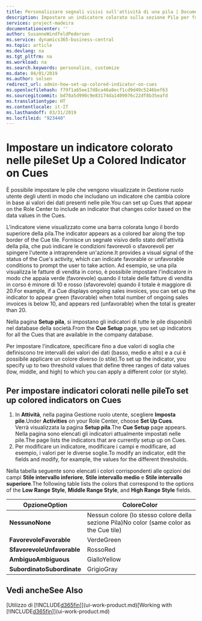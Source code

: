 ```yaml
---
title: Personalizzare segnali visivi sull'attività di una pila | Documenti Microsoft
description: Impostare un indicatore colorato sulla sezione Pila per fornire un segnale visivo per personalizzato per l'attività di una pila.
services: project-madeira
documentationcenter: ''
author: SusanneWindfeldPedersen
ms.service: dynamics365-business-central
ms.topic: article
ms.devlang: na
ms.tgt_pltfrm: na
ms.workload: na
ms.search.keywords: personalize, customize
ms.date: 04/01/2019
ms.author: solsen
redirect_url: admin-how-set-up-colored-indicator-on-cues
ms.openlocfilehash: f79f1a65ee17d8ca46a8ecf1cd9d49c5246bef63
ms.sourcegitcommit: bd78a5d990c9e83174da1409076c22df8b35eafd
ms.translationtype: HT
ms.contentlocale: it-IT
ms.lasthandoff: 03/31/2019
ms.locfileid: "923440"
---
```

# <a name="set-up-a-colored-indicator-on-cues"></a><span data-ttu-id="17f7d-103">Impostare un indicatore colorato nelle pile</span><span class="sxs-lookup"><span data-stu-id="17f7d-103">Set Up a Colored Indicator on Cues</span></span>
<span data-ttu-id="17f7d-104">È possibile impostare le pile che vengono visualizzate in Gestione ruolo utente degli utenti in modo che includano un indicatore che cambia colore in base ai valori dei dati presenti nelle pile.</span><span class="sxs-lookup"><span data-stu-id="17f7d-104">You can set up Cues that appear on the Role Center to include an indicator that changes color based on the data values in the Cues.</span></span>

<span data-ttu-id="17f7d-105">L'indicatore viene visualizzato come una barra colorata lungo il bordo superiore della pila.</span><span class="sxs-lookup"><span data-stu-id="17f7d-105">The indicator appears as a colored bar along the top border of the Cue tile.</span></span> <span data-ttu-id="17f7d-106">Fornisce un segnale visivo dello stato dell'attività della pila, che può indicare le condizioni favorevoli o sfavorevoli per spingere l'utente a intraprendere un'azione.</span><span class="sxs-lookup"><span data-stu-id="17f7d-106">It provides a visual signal of the status of the Cue's activity, which can indicate favorable or unfavorable conditions to prompt the user to take action.</span></span> <span data-ttu-id="17f7d-107">Ad esempio, se una pila visualizza le fatture di vendita in corso, è possibile impostare l'indicatore in modo che appaia verde (favorevole) quando il totale delle fatture di vendita in corso è minore di 10 e rosso (sfavorevole) quando il totale è maggiore di 20.</span><span class="sxs-lookup"><span data-stu-id="17f7d-107">For example, if a Cue displays ongoing sales invoices, you can set up the indicator to appear green (favorable) when total number of ongoing sales invoices is below 10, and appears red (unfavorable) when the total is greater than 20.</span></span>

<span data-ttu-id="17f7d-108">Nella pagina **Setup pila**, si impostano gli indicatori di tutte le pile disponibili nel database della società.</span><span class="sxs-lookup"><span data-stu-id="17f7d-108">From the **Cue Setup** page, you set up indicators for all the Cues that are available in the company database.</span></span>

<span data-ttu-id="17f7d-109">Per impostare l'indicatore, specificare fino a due valori di soglia che definiscono tre intervalli dei valori dei dati (basso, medio e alto) e a cui è possibile applicare un colore diverso (o stile).</span><span class="sxs-lookup"><span data-stu-id="17f7d-109">To set up the indicator, you specify up to two threshold values that define three ranges of data values (low, middle, and high) to which you can apply a different color (or style).</span></span>

## <a name="to-set-up-colored-indicators-on-cues"></a><span data-ttu-id="17f7d-110">Per impostare indicatori colorati nelle pile</span><span class="sxs-lookup"><span data-stu-id="17f7d-110">To set up colored indicators on Cues</span></span>
1. <span data-ttu-id="17f7d-111">In **Attività**, nella pagina Gestione ruolo utente, scegliere **Imposta pile**.</span><span class="sxs-lookup"><span data-stu-id="17f7d-111">Under **Activities** on your Role Center, choose **Set Up Cues**.</span></span>  
   <span data-ttu-id="17f7d-112">Verrà visualizzata la pagina **Setup pila**.</span><span class="sxs-lookup"><span data-stu-id="17f7d-112">The **Cue Setup** page appears.</span></span> <span data-ttu-id="17f7d-113">Nella pagina sono elencati gli indicatori attualmente impostati nelle pile.</span><span class="sxs-lookup"><span data-stu-id="17f7d-113">The page lists the indicators that are currently setup up on Cues.</span></span>
2. <span data-ttu-id="17f7d-114">Per modificare un indicatore, modificare i campi e modificare, ad esempio, i valori per le diverse soglie.</span><span class="sxs-lookup"><span data-stu-id="17f7d-114">To modify an indicator, edit the fields and modify, for example, the values for the different thresholds.</span></span>  

<span data-ttu-id="17f7d-115">Nella tabella seguente sono elencati i colori corrispondenti alle opzioni dei campi **Stile intervallo inferiore**, **Stile intervallo medio** e **Stile intervallo superiore**.</span><span class="sxs-lookup"><span data-stu-id="17f7d-115">The following table lists the colors that correspond to the options of the **Low Range Style**, **Middle Range Style**, and **High Range Style** fields.</span></span>

| <span data-ttu-id="17f7d-116">Opzione</span><span class="sxs-lookup"><span data-stu-id="17f7d-116">Option</span></span> | <span data-ttu-id="17f7d-117">Colore</span><span class="sxs-lookup"><span data-stu-id="17f7d-117">Color</span></span> |
| --- | --- |
| <span data-ttu-id="17f7d-118">**Nessuno**</span><span class="sxs-lookup"><span data-stu-id="17f7d-118">**None**</span></span> |<span data-ttu-id="17f7d-119">Nessun colore (lo stesso colore della sezione Pila)</span><span class="sxs-lookup"><span data-stu-id="17f7d-119">No color (same color as the Cue tile)</span></span>|
| <span data-ttu-id="17f7d-120">**Favorevole**</span><span class="sxs-lookup"><span data-stu-id="17f7d-120">**Favorable**</span></span> |<span data-ttu-id="17f7d-121">Verde</span><span class="sxs-lookup"><span data-stu-id="17f7d-121">Green</span></span> |
| <span data-ttu-id="17f7d-122">**Sfavorevole**</span><span class="sxs-lookup"><span data-stu-id="17f7d-122">**Unfavorable**</span></span> |<span data-ttu-id="17f7d-123">Rosso</span><span class="sxs-lookup"><span data-stu-id="17f7d-123">Red</span></span> |
| <span data-ttu-id="17f7d-124">**Ambiguo**</span><span class="sxs-lookup"><span data-stu-id="17f7d-124">**Ambiguous**</span></span> |<span data-ttu-id="17f7d-125">Giallo</span><span class="sxs-lookup"><span data-stu-id="17f7d-125">Yellow</span></span> |
| <span data-ttu-id="17f7d-126">**Subordinato**</span><span class="sxs-lookup"><span data-stu-id="17f7d-126">**Subordinate**</span></span> |<span data-ttu-id="17f7d-127">Grigio</span><span class="sxs-lookup"><span data-stu-id="17f7d-127">Gray</span></span> |

## <a name="see-also"></a><span data-ttu-id="17f7d-128">Vedi anche</span><span class="sxs-lookup"><span data-stu-id="17f7d-128">See Also</span></span>
<span data-ttu-id="17f7d-129">[Utilizzo di [!INCLUDE[d365fin](includes/d365fin_md.md)]](ui-work-product.md)</span><span class="sxs-lookup"><span data-stu-id="17f7d-129">[Working with [!INCLUDE[d365fin](includes/d365fin_md.md)]](ui-work-product.md)</span></span>
